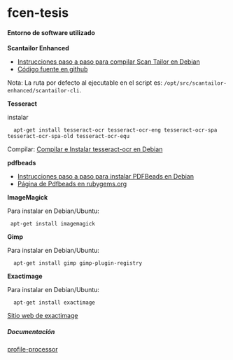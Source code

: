 # fcen-tesis

#### Entorno de software utilizado

**Scantailor Enhanced**

- [Instrucciones paso a paso para compilar Scan Tailor en Debian](http://codex.bibliohack.tk/scan_tailor/)
- [Código fuente en github](https://github.com/scantailor/scantailor/tree/enhanced)

Nota: La ruta por defecto al ejecutable en el script es: `/opt/src/scantailor-enhanced/scantailor-cli`.

**Tesseract**

instalar

      apt-get install tesseract-ocr tesseract-ocr-eng tesseract-ocr-spa tesseract-ocr-spa-old tesseract-ocr-equ

Compilar: [Compilar e Instalar tesseract-ocr en Debian](http://codex.bibliohack.tk/tesseract-ocr/)

**pdfbeads**  

- [Instrucciones paso a paso para instalar PDFBeads en Debian](http://codex.bibliohack.tk/pdfbeads/)
- [Página de Pdfbeads en rubygems.org](https://rubygems.org/gems/pdfbeads)
 
**ImageMagick**

Para instalar en Debian/Ubuntu:

     apt-get install imagemagick

**Gimp**

Para instalar en Debian/Ubuntu:

      apt-get install gimp gimp-plugin-registry

**Exactimage**

Para instalar en Debian/Ubuntu:

      apt-get install exactimage

[Sitio web de exactimage](http://exactcode.com/opensource/exactimage/)


##### Documentación

[profile-processor](https://github.com/d-a-l/fcen-tesis/blob/master/fcen-postprocessing/docs/profile-processor/man-profile-processor.md)

